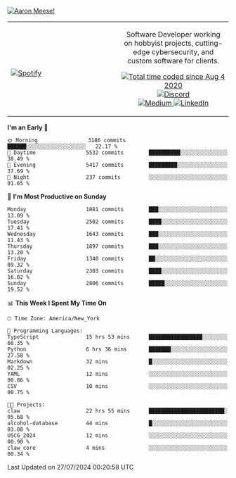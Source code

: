 [![Aaron Meese!](https://user-images.githubusercontent.com/17814535/88975338-a2aabf00-d27f-11ea-963f-8a19608716b4.png)](https://github.com/ajmeese7/readme-ascii "README ASCII")

<!-- Modified from project here: https://github.com/novatorem/novatorem -->
<table width="100%">
  <tr>
  <td width="50%">

&nbsp; <br> [![Spotify](https://ajmeese7.vercel.app/api/spotify)](https://open.spotify.com/user/ajmeese)

  </td>
  <td width="50%">
    <p align="center">
    Software Developer working on hobbyist projects, cutting-edge cybersecurity, and custom software for clients.
    </p>
    <p align="center">
      <a href="https://wakatime.com/@f726891d-3b02-46cd-9b60-e8c59f9e2b14">
        <img src="https://wakatime.com/badge/user/f726891d-3b02-46cd-9b60-e8c59f9e2b14.svg" alt="Total time coded since Aug 4 2020" title="WakaTime" />
      </a>
      <a href="http://link.aaronmeese.com/discord">
        <img src="https://img.shields.io/badge/discord-ajmeese7%234835-369?style=flat-square&logo=discord&logoColor=white&color=purple" alt="Discord" title="Discord">
      </a>
      <br />
      <a href="https://link.aaronmeese.com/medium">
        <img src="https://img.shields.io/badge/medium-ajmeese7-1DB954?style=flat-square&logo=medium&logoColor=white" alt="Medium" title="Medium">
      </a>
      <a href="https://link.aaronmeese.com/linkedin">
        <img src="https://img.shields.io/badge/linkedIn-aaronmeese-1DB954?style=flat-square&logo=linkedin&logoColor=white&color=blue" alt="LinkedIn" title="LinkedIn">
      </a>
    </p>
  </td>

</table>

[//]: <> (The `&nbsp;` is to have Aphelion take up more space)

<!--START_SECTION:waka-->
**I'm an Early 🐤** 

```text
🌞 Morning                3186 commits        ██████░░░░░░░░░░░░░░░░░░░   22.17 % 
🌆 Daytime                5532 commits        ██████████░░░░░░░░░░░░░░░   38.49 % 
🌃 Evening                5417 commits        █████████░░░░░░░░░░░░░░░░   37.69 % 
🌙 Night                  237 commits         ░░░░░░░░░░░░░░░░░░░░░░░░░   01.65 % 
```
📅 **I'm Most Productive on Sunday** 

```text
Monday                   1881 commits        ███░░░░░░░░░░░░░░░░░░░░░░   13.09 % 
Tuesday                  2502 commits        ████░░░░░░░░░░░░░░░░░░░░░   17.41 % 
Wednesday                1643 commits        ███░░░░░░░░░░░░░░░░░░░░░░   11.43 % 
Thursday                 1897 commits        ███░░░░░░░░░░░░░░░░░░░░░░   13.20 % 
Friday                   1340 commits        ██░░░░░░░░░░░░░░░░░░░░░░░   09.32 % 
Saturday                 2303 commits        ████░░░░░░░░░░░░░░░░░░░░░   16.02 % 
Sunday                   2806 commits        █████░░░░░░░░░░░░░░░░░░░░   19.52 % 
```


📊 **This Week I Spent My Time On** 

```text
🕑︎ Time Zone: America/New_York

💬 Programming Languages: 
TypeScript               15 hrs 53 mins      █████████████████░░░░░░░░   66.35 % 
Python                   6 hrs 36 mins       ███████░░░░░░░░░░░░░░░░░░   27.58 % 
Markdown                 32 mins             █░░░░░░░░░░░░░░░░░░░░░░░░   02.25 % 
YAML                     12 mins             ░░░░░░░░░░░░░░░░░░░░░░░░░   00.86 % 
CSV                      10 mins             ░░░░░░░░░░░░░░░░░░░░░░░░░   00.75 % 

🐱‍💻 Projects: 
claw                     22 hrs 55 mins      ████████████████████████░   95.68 % 
alcohol-database         44 mins             █░░░░░░░░░░░░░░░░░░░░░░░░   03.08 % 
USCG_2024                12 mins             ░░░░░░░░░░░░░░░░░░░░░░░░░   00.90 % 
claw_core                4 mins              ░░░░░░░░░░░░░░░░░░░░░░░░░   00.34 % 
```


 Last Updated on 27/07/2024 00:20:58 UTC
<!--END_SECTION:waka-->
